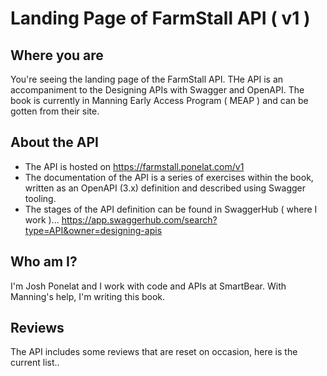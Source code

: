 Landing Page of FarmStall API ( v1 )
====================================

## Where you are

You're seeing the landing page of the FarmStall API. THe API is an accompaniment to the Designing APIs with Swagger and OpenAPI.
The book is currently in Manning Early Access Program ( MEAP ) and can be gotten from their site.

## About the API

- The API is hosted on https://farmstall.ponelat.com/v1
- The documentation of the API is a series of exercises  within the book, written as an OpenAPI (3.x) definition and described using Swagger tooling.
- The stages of the API definition can be found in SwaggerHub ( where I work )... https://app.swaggerhub.com/search?type=API&owner=designing-apis

## Who am I?

I'm Josh Ponelat and I work with code and APIs at SmartBear. With Manning's help, I'm writing this book.


## Reviews

The API includes some reviews that are reset on occasion, here is the current list..

<Reviews />

